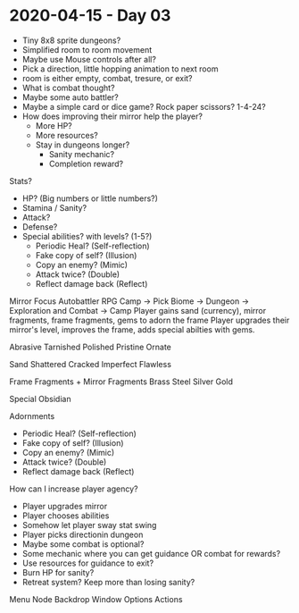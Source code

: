 # 2020-04-15 - Day 03

- Tiny 8x8 sprite dungeons?
- Simplified room to room movement
- Maybe use Mouse controls after all?
- Pick a direction, little hopping animation to next room
- room is either empty, combat, tresure, or exit?
- What is combat thought?
- Maybe some auto battler?
- Maybe a simple card or dice game? Rock paper scissors? 1-4-24?
- How does improving their mirror help the player?
  - More HP?
  - More resources?
  - Stay in dungeons longer?
    - Sanity mechanic?
    - Completion reward?

Stats?
- HP? (Big numbers or little numbers?)
- Stamina / Sanity?
- Attack?
- Defense?
- Special abilities? with levels? (1-5?)
  - Periodic Heal? (Self-reflection)
  - Fake copy of self? (Illusion)
  - Copy an enemy? (Mimic)
  - Attack twice? (Double)
  - Reflect damage back (Reflect)


Mirror Focus Autobattler RPG
Camp -> Pick Biome -> Dungeon -> Exploration and Combat -> Camp
Player gains sand (currency), mirror fragments, frame fragments, gems to adorn the frame
Player upgrades their mirror's level, improves the frame, adds special abilties with gems.

Abrasive
  Tarnished
  Polished
  Pristine
  Ornate

Sand
  Shattered
  Cracked
  Imperfect
  Flawless

Frame Fragments + Mirror Fragments
  Brass
  Steel
  Silver
  Gold

Special
  Obsidian

Adornments
  - Periodic Heal? (Self-reflection)
  - Fake copy of self? (Illusion)
  - Copy an enemy? (Mimic)
  - Attack twice? (Double)
  - Reflect damage back (Reflect)

How can I increase player agency?
  - Player upgrades mirror
  - Player chooses abilities
  - Somehow let player sway stat swing
  - Player picks directionin dungeon
  - Maybe some combat is optional?
  - Some mechanic where you can get guidance OR combat for rewards?
  - Use resources for guidance to exit?
  - Burn HP for sanity?
  - Retreat system? Keep more than losing sanity?


Menu Node
  Backdrop
  Window
  Options
  Actions
